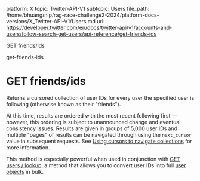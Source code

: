platform: X
topic: Twitter-API-V1
subtopic: Users
file_path: /home/bhuang/nlp/rag-race-challenge2-2024/platform-docs-versions/X_Twitter-API-V1/Users.md
url: https://developer.twitter.com/en/docs/twitter-api/v1/accounts-and-users/follow-search-get-users/api-reference/get-friends-ids

GET friends/ids

get-friends-ids

# GET friends/ids

Returns a cursored collection of user IDs for every user the specified user is following (otherwise known as their "friends").

At this time, results are ordered with the most recent following first — however, this ordering is subject to unannounced change and eventual consistency issues. Results are given in groups of 5,000 user IDs and multiple "pages" of results can be navigated through using the `next_cursor` value in subsequent requests. See [Using cursors to navigate collections](https://developer.twitter.com/en/docs/basics/cursoring) for more information.

This method is especially powerful when used in conjunction with [GET users / lookup](https://developer.twitter.com/en/docs/accounts-and-users/follow-search-get-users/api-reference/get-users-lookup), a method that allows you to convert user IDs into full [user objects](https://developer.twitter.com/en/docs/tweets/data-dictionary/overview/user-object) in bulk.